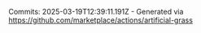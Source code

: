 Commits: 2025-03-19T12:39:11.191Z - Generated via https://github.com/marketplace/actions/artificial-grass
<br>
